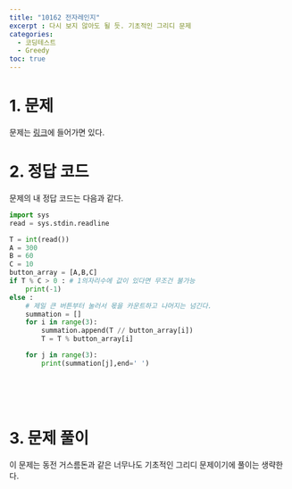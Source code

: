 ```yaml
---
title: "10162 전자레인지"
excerpt : 다시 보지 않아도 될 듯. 기초적인 그리디 문제 
categories:
  - 코딩테스트
  - Greedy
toc: true
---
```


# 1. 문제
문제는 [링크](https://www.acmicpc.net/problem/10162)에 들어가면 있다.

# 2. 정답 코드

문제의 내 정답 코드는 다음과 같다.

```python
import sys
read = sys.stdin.readline

T = int(read())
A = 300
B = 60
C = 10
button_array = [A,B,C]
if T % C > 0 : # 1의자리수에 값이 있다면 무조건 불가능
    print(-1)
else :
    # 제일 큰 버튼부터 눌러서 몫을 카운트하고 나머지는 넘긴다.
    summation = []
    for i in range(3):
        summation.append(T // button_array[i])
        T = T % button_array[i]

    for j in range(3):
        print(summation[j],end=' ')
```

<br/><br/><br/>

# 3. 문제 풀이

이 문제는 동전 거스름돈과 같은 너무나도 기초적인 그리디 문제이기에 풀이는 생략한다.
